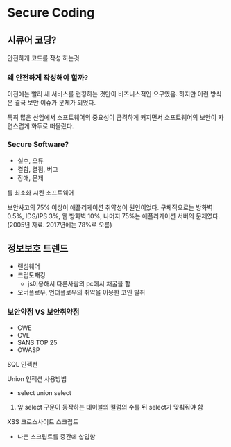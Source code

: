 # Secure Coding

## 시큐어 코딩?

안전하게 코드를 작성 하는것

### 왜 안전하게 작성해야 할까?

이전에는 빨리 새 서비스를 런칭하는 것만이 비즈니스적인 요구였음. 하지만 이런 방식은 결국 보안 이슈가 문제가 되었다.

특히 많은 산업에서 소프트웨어의 중요성이 급격하게 커지면서 소프트웨어의 보안이 자연스럽게 화두로 떠올랐다.

### Secure Software?

- 실수, 오류
- 결함, 결점, 버그
- 장애, 문제

를 최소화 시킨 소프트웨어

보안사고의 75% 이상이 애플리케이션 취약성이 원인이었다. 구체적으로는 방화벽 0.5%, IDS/IPS 3%, 웹 방화벽 10%, 나머지 75%는 에플리케이션 서버의 문제였다.(2005년 자료. 2017년에는 78%로 오름)



## 정보보호 트렌드

- 랜섬웨어
- 크립토재킹
  - js이용해서 다른사람의 pc에서 채굴을 함
- 오버플로우, 언더플로우의 취약을 이용한 코인 탈취



### 보안약점 VS 보안취약점

- CWE
- CVE
- SANS TOP 25
- OWASP



SQL 인젝션

Union 인젝션 사용방법

- select union select

1. 앞 select 구문이 동작하는 테이블의 컬럼의 수를 뒤 select가 맞춰줘야 함

XSS 크로스사이트 스크립트

- 나쁜 스크립트를 중간에 삽입함





